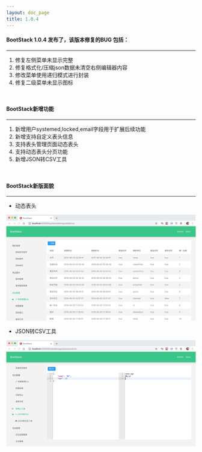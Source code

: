 ```yaml
---
layout: doc_page
title: 1.0.4
---
```


#### BootStack 1.0.4 发布了，该版本修复的BUG 包括：

---

1. 修复左侧菜单未显示完整
2. 修复格式化/压缩json数据未清空右侧编辑器内容
3. 修改菜单使用递归模式进行封装
4. 修复二级菜单未显示图标

<br />

#### BootStack新增功能
     
---

1. 新增用户systemed,locked,email字段用于扩展后续功能
2. 新增支持自定义表头信息
3. 支持表头管理页面动态表头
4. 支持动态表头分页功能
5. 新增JSON转CSV工具

<br />

#### BootStack新版面貌

---

- 动态表头

<img src="../../images/snapshot/1.0.4/page-table-header.png" width="800" />

- JSON转CSV工具

<img src="../../images/snapshot/1.0.4/page-json-csv.png" width="800" />
